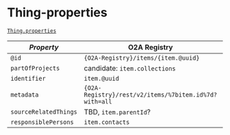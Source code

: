 # Thing-properties

[`Thing.properties`](https://codebase.helmholtz.cloud/stamplate/jsonschemas/-/blob/main/schemas/thing_properties.schema.json)

| *Property*            | O2A Registry                                                        | SMS                                                 |
|-----------------------|---------------------------------------------------------------------|-----------------------------------------------------|
| `@id`                 | `{O2A-Registry}/items/{item.@uuid}`                      | `{SMS}/configurations/{configuration_id}`                                                   |
| `partOfProjects`      | candidate: `item.collections`                                                                    | `configuration.project`                             |
| `identifier`          | `item.@uuid`                                                        | `configuration.persistent_identifier`               |
| `metadata`            | `{O2A-Registry}/rest/v2/items/%7bitem.id%7d?with=all` | `{SMS}/backend/api/v1/devices/{device_id}/sensorml` |
| `sourceRelatedThings` | TBD, `item.parentId`?                                                                   | `configuration.site`                                |
| `responsiblePersons`  | `item.contacts`                                                     | `configuration_contact_role.contact`      
